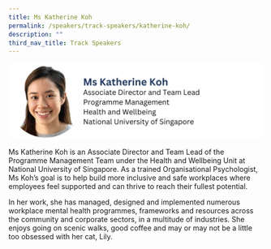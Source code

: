 ```yaml
---
title: Ms Katherine Koh
permalink: /speakers/track-speakers/katherine-koh/
description: ""
third_nav_title: Track Speakers
---
```

<div style="display: flex; flex-wrap: wrap;">
  <div style="flex-basis: 100%; max-width: 100%;">
    <img alt="track speakers 1" src="/images/SpeakersPhoto/katherinekohv0.png">
  </div>
</div>

Ms Katherine Koh is an Associate Director and Team Lead of the Programme Management Team under the Health and Wellbeing Unit at National University of Singapore. As a trained Organisational Psychologist, Ms Koh’s goal is to help build more inclusive and safe workplaces where employees feel supported and can thrive to reach their fullest potential.

In her work, she has managed, designed and implemented numerous workplace mental health programmes, frameworks and resources across the community and corporate sectors, in a multitude of industries. She enjoys going on scenic walks, good coffee and may or may not be a little too obsessed with her cat, Lily.